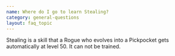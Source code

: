 ```yaml
---
name: Where do I go to learn Stealing?
category: general-questions
layout: faq_topic
---
```

Stealing is a skill that a Rogue who evolves into a Pickpocket gets automatically at level 50. It can not be trained.